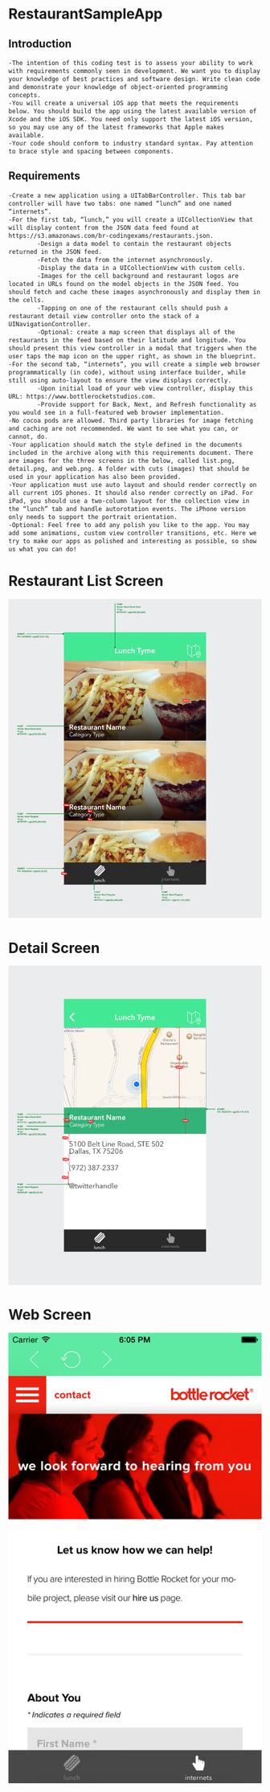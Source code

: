 # RestaurantSampleApp

## Introduction
    -The intention of this coding test is to assess your ability to work with requirements commonly seen in development. We want you to display your knowledge of best practices and software design. Write clean code and demonstrate your knowledge of object-oriented programming concepts.
    -You will create a universal iOS app that meets the requirements below. You should build the app using the latest available version of Xcode and the iOS SDK. You need only support the latest iOS version, so you may use any of the latest frameworks that Apple makes available.
    -Your code should conform to industry standard syntax. Pay attention to brace style and spacing between components.
## Requirements
    -Create a new application using a UITabBarController. This tab bar controller will have two tabs: one named “lunch” and one named “internets”.
    -For the first tab, “lunch,” you will create a UICollectionView that will display content from the JSON data feed found at https://s3.amazonaws.com/br-codingexams/restaurants.json.
            -Design a data model to contain the restaurant objects returned in the JSON feed.
            -Fetch the data from the internet asynchronously.
            -Display the data in a UICollectionView with custom cells.
            -Images for the cell background and restaurant logos are located in URLs found on the model objects in the JSON feed. You should fetch and cache these images asynchronously and display them in the cells.
            -Tapping on one of the restaurant cells should push a restaurant detail view controller onto the stack of a UINavigationController.
            -Optional: create a map screen that displays all of the restaurants in the feed based on their latitude and longitude. You should present this view controller in a modal that triggers when the user taps the map icon on the upper right, as shown in the blueprint.
    -For the second tab, “internets”, you will create a simple web browser programmatically (in code), without using interface builder, while still using auto-layout to ensure the view displays correctly.
            -Upon initial load of your web view controller, display this URL: https://www.bottlerocketstudios.com. 
            -Provide support for Back, Next, and Refresh functionality as you would see in a full-featured web browser implementation.
    -No cocoa pods are allowed. Third party libraries for image fetching and caching are not recommended. We want to see what you can, or cannot, do.
    -Your application should match the style defined in the documents included in the archive along with this requirements document. There are images for the three screens in the below, called list.png, detail.png, and web.png. A folder with cuts (images) that should be used in your application has also been provided.
    -Your application must use auto layout and should render correctly on all current iOS phones. It should also render correctly on iPad. For iPad, you should use a two-column layout for the collection view in the “lunch” tab and handle autorotation events. The iPhone version only needs to support the portrait orientation.
    -Optional: Feel free to add any polish you like to the app. You may add some animations, custom view controller transitions, etc. Here we try to make our apps as polished and interesting as possible, so show us what you can do!


# Restaurant List Screen
![Restaurant Frame](https://github.com/iAskedYou2nd/RestaurantSampleApp/blob/main/Frames/list.png)

# Detail Screen
![Restaurant Info Frame](https://github.com/iAskedYou2nd/RestaurantSampleApp/blob/main/Frames/detail.png)

# Web Screen
![Web Page Frame](https://github.com/iAskedYou2nd/RestaurantSampleApp/blob/main/Frames/web.png)
